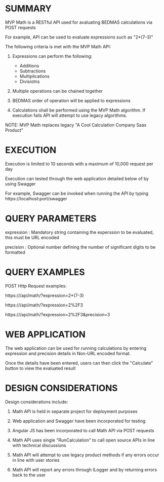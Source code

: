 SUMMARY
=======

MVP Math is a RESTful API used for avaluating BEDMAS calculations via POST requests

For example, API can be used to evaluate expressions such as "2*(7-3)"

The following criteria is met with the MVP Math API:

1. Expressions can perform the following:

   * Additions
   * Subtractions
   * Multiplications
   * Divisiotns

2. Multiple operations can be chained together

3. BEDMAS order of operation will be applied to expressions

4. Calculations shall be performed using the MVP Math algorithm.
   If execution fails API will attempt to use legacy algorithms.

NOTE: MVP Math replaces legacy "A Cool Calculation Company Saas Product"


EXECUTION
=========

Execution is limited to 10 seconds with a maximum of 10,000 request per day

Execution can tested through the web application detailed below of by using Swagger

For example, Swagger can be invoked when running the API by typing https://localhost:port/swagger



QUERY PARAMETERS
================

expression : Mandatory string containing the experssion to be evaluated, this must be URL encoded

precision  : Optional number defining the number of significant digits to be formatted



QUERY EXAMPLES
==============

POST Http Request examples:

https://<server>/api/math/?expression=2*(7-3)
  
https://<server>/api/math/?expression=2%2F3

https://<server>/api/math/?expression=2%2F3&precision=3



WEB APPLICATION
===============

The web application can be used for running calculations by entering expression and precision details in Non-URL encoded format.

Once the details have been entered, users can then click the "Calculate" button to view the evaluated result



DESIGN CONSIDERATIONS
=====================

Design considerations include:

1. Math API is held in separate project for deployment purposes

2. Web application and Swagger have been incorporated for testing

3. Angular JS has been incorporated to call Math API via POST requests

4. Math API uses single "RunCalculation" to call open source APIs in line with technical discussions

5. Math API will attempt to use legacy product methods if any errors occur in line with user stories

6. Math API will report any errors through ILogger and by returning errors back to the user
